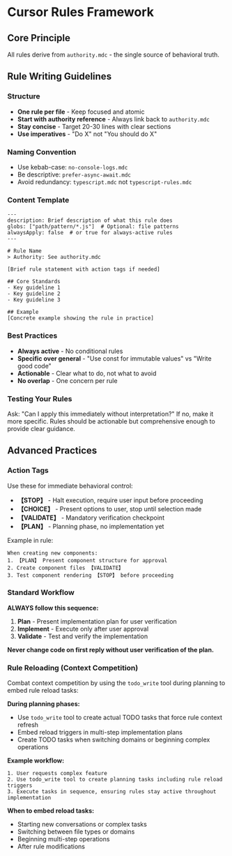 # Cursor Rules Framework

## Core Principle
All rules derive from `authority.mdc` - the single source of behavioral truth.

## Rule Writing Guidelines

### Structure
- **One rule per file** - Keep focused and atomic
- **Start with authority reference** - Always link back to `authority.mdc`
- **Stay concise** - Target 20-30 lines with clear sections
- **Use imperatives** - "Do X" not "You should do X"

### Naming Convention
- Use kebab-case: `no-console-logs.mdc`
- Be descriptive: `prefer-async-await.mdc`  
- Avoid redundancy: `typescript.mdc` not `typescript-rules.mdc`

### Content Template
```mdc
---
description: Brief description of what this rule does
globs: ["path/pattern/*.js"]  # Optional: file patterns
alwaysApply: false  # or true for always-active rules
---

# Rule Name
> Authority: See authority.mdc

[Brief rule statement with action tags if needed]

## Core Standards
- Key guideline 1
- Key guideline 2
- Key guideline 3

## Example
[Concrete example showing the rule in practice]
```

### Best Practices
- **Always active** - No conditional rules
- **Specific over general** - "Use const for immutable values" vs "Write good code"
- **Actionable** - Clear what to do, not what to avoid
- **No overlap** - One concern per rule

### Testing Your Rules
Ask: "Can I apply this immediately without interpretation?"
If no, make it more specific. Rules should be actionable but comprehensive enough to provide clear guidance.

## Advanced Practices

### Action Tags
Use these for immediate behavioral control:
- **【STOP】** - Halt execution, require user input before proceeding
- **【CHOICE】** - Present options to user, stop until selection made
- **【VALIDATE】** - Mandatory verification checkpoint
- **【PLAN】** - Planning phase, no implementation yet

Example in rule:
```mdc
When creating new components:
1. 【PLAN】 Present component structure for approval
2. Create component files 【VALIDATE】 
3. Test component rendering 【STOP】 before proceeding
```

### Standard Workflow
**ALWAYS follow this sequence:**
1. **Plan** - Present implementation plan for user verification
2. **Implement** - Execute only after user approval
3. **Validate** - Test and verify the implementation

**Never change code on first reply without user verification of the plan.**

### Rule Reloading (Context Competition)
Combat context competition by using the `todo_write` tool during planning to embed rule reload tasks:

**During planning phases:**
- Use `todo_write` tool to create actual TODO tasks that force rule context refresh
- Embed reload triggers in multi-step implementation plans
- Create TODO tasks when switching domains or beginning complex operations

**Example workflow:**
```
1. User requests complex feature
2. Use todo_write tool to create planning tasks including rule reload triggers
3. Execute tasks in sequence, ensuring rules stay active throughout implementation
```

**When to embed reload tasks:**
- Starting new conversations or complex tasks
- Switching between file types or domains
- Beginning multi-step operations
- After rule modifications
